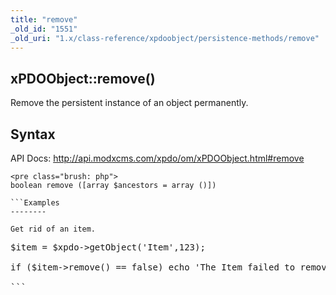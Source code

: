 ```yaml
---
title: "remove"
_old_id: "1551"
_old_uri: "1.x/class-reference/xpdoobject/persistence-methods/remove"
---
```


xPDOObject::remove()
--------------------

Remove the persistent instance of an object permanently.

Syntax
------

API Docs: <http://api.modxcms.com/xpdo/om/xPDOObject.html#remove>

```
<pre class="brush: php">
boolean remove ([array $ancestors = array ()])

```Examples
--------

Get rid of an item.

```
<pre class="brush: php">
$item = $xpdo->getObject('Item',123);

if ($item->remove() == false) echo 'The Item failed to remove.';

```